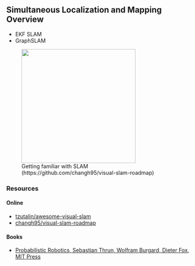 ## Simultaneous Localization and Mapping Overview

- EKF SLAM
- GraphSLAM

<figure>
  <img src="https://raw.githubusercontent.com/changh95/visual-slam-roadmap/main/img/getting-familiar.png" width="300" />
  <figcaption>Getting familiar with SLAM (https://github.com/changh95/visual-slam-roadmap)</figcaption>
</figure>


### Resources

#### Online

- [tzutalin/awesome-visual-slam](https://github.com/tzutalin/awesome-visual-slam)
- [changh95/visual-slam-roadmap](https://github.com/changh95/visual-slam-roadmap)

#### Books

- [Probabilistic Robotics, Sebastian Thrun, Wolfram Burgard, Dieter Fox](https://amzn.to/2ZdwgrN), [MIT Press](https://mitpress.mit.edu/books/probabilistic-robotics)

